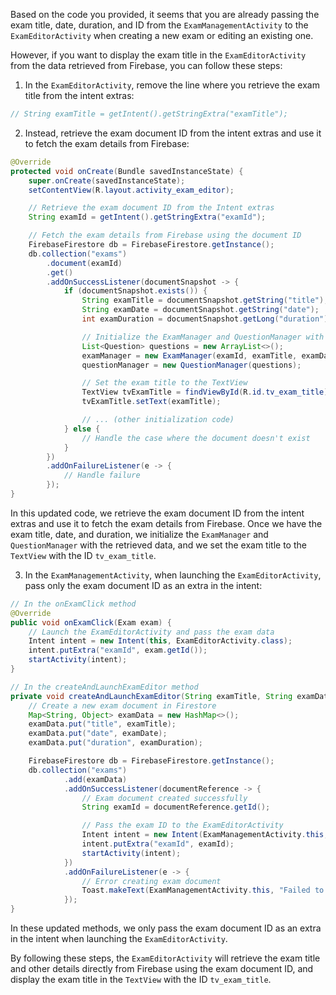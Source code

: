 Based on the code you provided, it seems that you are already passing the exam title, date, duration, and ID from the `ExamManagementActivity` to the `ExamEditorActivity` when creating a new exam or editing an existing one.

However, if you want to display the exam title in the `ExamEditorActivity` from the data retrieved from Firebase, you can follow these steps:

1. In the `ExamEditorActivity`, remove the line where you retrieve the exam title from the intent extras:

```java
// String examTitle = getIntent().getStringExtra("examTitle");
```

2. Instead, retrieve the exam document ID from the intent extras and use it to fetch the exam details from Firebase:

```java
@Override
protected void onCreate(Bundle savedInstanceState) {
    super.onCreate(savedInstanceState);
    setContentView(R.layout.activity_exam_editor);

    // Retrieve the exam document ID from the Intent extras
    String examId = getIntent().getStringExtra("examId");

    // Fetch the exam details from Firebase using the document ID
    FirebaseFirestore db = FirebaseFirestore.getInstance();
    db.collection("exams")
        .document(examId)
        .get()
        .addOnSuccessListener(documentSnapshot -> {
            if (documentSnapshot.exists()) {
                String examTitle = documentSnapshot.getString("title");
                String examDate = documentSnapshot.getString("date");
                int examDuration = documentSnapshot.getLong("duration").intValue();

                // Initialize the ExamManager and QuestionManager with the retrieved data
                List<Question> questions = new ArrayList<>();
                examManager = new ExamManager(examId, examTitle, examDate, examDuration, questions);
                questionManager = new QuestionManager(questions);

                // Set the exam title to the TextView
                TextView tvExamTitle = findViewById(R.id.tv_exam_title);
                tvExamTitle.setText(examTitle);

                // ... (other initialization code)
            } else {
                // Handle the case where the document doesn't exist
            }
        })
        .addOnFailureListener(e -> {
            // Handle failure
        });
}
```

In this updated code, we retrieve the exam document ID from the intent extras and use it to fetch the exam details from Firebase. Once we have the exam title, date, and duration, we initialize the `ExamManager` and `QuestionManager` with the retrieved data, and we set the exam title to the `TextView` with the ID `tv_exam_title`.

3. In the `ExamManagementActivity`, when launching the `ExamEditorActivity`, pass only the exam document ID as an extra in the intent:

```java
// In the onExamClick method
@Override
public void onExamClick(Exam exam) {
    // Launch the ExamEditorActivity and pass the exam data
    Intent intent = new Intent(this, ExamEditorActivity.class);
    intent.putExtra("examId", exam.getId());
    startActivity(intent);
}

// In the createAndLaunchExamEditor method
private void createAndLaunchExamEditor(String examTitle, String examDate, int examDuration) {
    // Create a new exam document in Firestore
    Map<String, Object> examData = new HashMap<>();
    examData.put("title", examTitle);
    examData.put("date", examDate);
    examData.put("duration", examDuration);

    FirebaseFirestore db = FirebaseFirestore.getInstance();
    db.collection("exams")
            .add(examData)
            .addOnSuccessListener(documentReference -> {
                // Exam document created successfully
                String examId = documentReference.getId();

                // Pass the exam ID to the ExamEditorActivity
                Intent intent = new Intent(ExamManagementActivity.this, ExamEditorActivity.class);
                intent.putExtra("examId", examId);
                startActivity(intent);
            })
            .addOnFailureListener(e -> {
                // Error creating exam document
                Toast.makeText(ExamManagementActivity.this, "Failed to create exam: " + e.getMessage(), Toast.LENGTH_SHORT).show();
            });
}
```

In these updated methods, we only pass the exam document ID as an extra in the intent when launching the `ExamEditorActivity`.

By following these steps, the `ExamEditorActivity` will retrieve the exam title and other details directly from Firebase using the exam document ID, and display the exam title in the `TextView` with the ID `tv_exam_title`.
